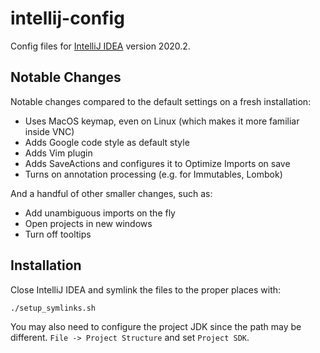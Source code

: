 # intellij-config

Config files for [IntelliJ IDEA](https://www.jetbrains.com/idea/) version 2020.2.

## Notable Changes

Notable changes compared to the default settings on a fresh installation:

- Uses MacOS keymap, even on Linux (which makes it more familiar inside VNC)
- Adds Google code style as default style
- Adds Vim plugin
- Adds SaveActions and configures it to Optimize Imports on save
- Turns on annotation processing (e.g. for Immutables, Lombok)

And a handful of other smaller changes, such as:
- Add unambiguous imports on the fly
- Open projects in new windows
- Turn off tooltips

## Installation

Close IntelliJ IDEA and symlink the files to the proper places with:

```
./setup_symlinks.sh
```

You may also need to configure the project JDK since the path may be different. `File -> Project Structure` and set `Project SDK`.
